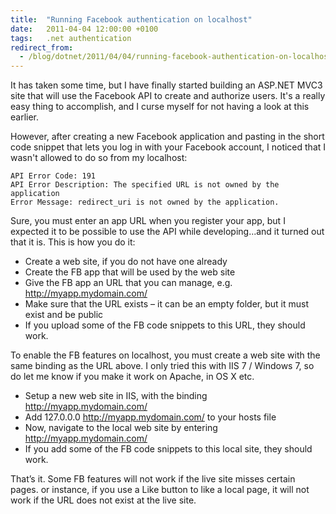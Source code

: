 ```yaml
---
title:  "Running Facebook authentication on localhost"
date:   2011-04-04 12:00:00 +0100
tags: 	.net authentication
redirect_from: 
  - /blog/dotnet/2011/04/04/running-facebook-authentication-on-localhost
---
```



It has taken some time, but I have finally started building an ASP.NET MVC3 site
that will use the Facebook API to create and authorize users. It's a really easy
thing to accomplish, and I curse myself for not having a look at this earlier.

However, after creating a new Facebook application and pasting in the short code
snippet that lets you log in with your Facebook account, I noticed that I wasn't
allowed to do so from my localhost:

	API Error Code: 191
	API Error Description: The specified URL is not owned by the application
	Error Message: redirect_uri is not owned by the application.

Sure, you must enter an app URL when you register your app, but I expected it to
be possible to use the API while developing...and it turned out that it is. This
is how you do it:

- Create a web site, if you do not have one already
- Create the FB app that will be used by the web site
- Give the FB app an URL that you can manage, e.g. http://myapp.mydomain.com/
- Make sure that the URL exists – it can be an empty folder, but it must exist and be public
- If you upload some of the FB code snippets to this URL, they should work.

To enable the FB features on localhost, you must create a web site with the same
binding as the URL above. I only tried this with IIS 7 / Windows 7, so do let me
know if you make it work on Apache, in OS X etc.

- Setup a new web site in IIS, with the binding http://myapp.mydomain.com/
- Add 127.0.0.0 http://myapp.mydomain.com/ to your hosts file
- Now, navigate to the local web site by entering http://myapp.mydomain.com/
- If you add some of the FB code snippets to this local site, they should work.

That’s it. Some FB features will not work if the live site misses certain pages. 
or instance, if you use a Like button to like a local page, it will not work if
the URL does not exist at the live site.

